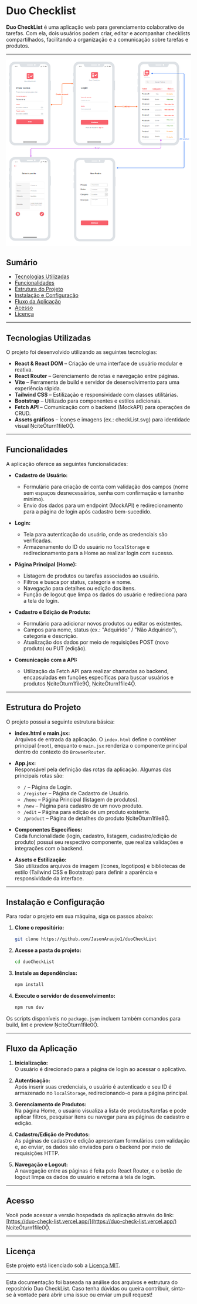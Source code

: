 # Duo Checklist


**Duo CheckList** é uma aplicação web para gerenciamento colaborativo de tarefas. Com ela, dois usuários podem criar, editar e acompanhar checklists compartilhados, facilitando a organização e a comunicação sobre tarefas e produtos.

---
<img src="./duoCheckList/src/assets/print.PNG"/>


## Sumário

- [Tecnologias Utilizadas](#tecnologias-utilizadas)
- [Funcionalidades](#funcionalidades)
- [Estrutura do Projeto](#estrutura-do-projeto)
- [Instalação e Configuração](#instalação-e-configuração)
- [Fluxo da Aplicação](#fluxo-da-aplicação)
- [Acesso](#acesso)
- [Licença](#licença)

---

## Tecnologias Utilizadas

O projeto foi desenvolvido utilizando as seguintes tecnologias:

- **React & React DOM** – Criação de uma interface de usuário modular e reativa.
- **React Router** – Gerenciamento de rotas e navegação entre páginas.
- **Vite** – Ferramenta de build e servidor de desenvolvimento para uma experiência rápida.
- **Tailwind CSS** – Estilização e responsividade com classes utilitárias.
- **Bootstrap** – Utilizado para componentes e estilos adicionais.
- **Fetch API** – Comunicação com o backend (MockAPI) para operações de CRUD.
- **Assets gráficos** – Ícones e imagens (ex.: checkList.svg) para identidade visual citeturn1file0.

---

## Funcionalidades

A aplicação oferece as seguintes funcionalidades:

- **Cadastro de Usuário:**  
  - Formulário para criação de conta com validação dos campos (nome sem espaços desnecessários, senha com confirmação e tamanho mínimo).
  - Envio dos dados para um endpoint (MockAPI) e redirecionamento para a página de login após cadastro bem-sucedido.

- **Login:**  
  - Tela para autenticação do usuário, onde as credenciais são verificadas.
  - Armazenamento do ID do usuário no `localStorage` e redirecionamento para a Home ao realizar login com sucesso.

- **Página Principal (Home):**  
  - Listagem de produtos ou tarefas associados ao usuário.
  - Filtros e busca por status, categoria e nome.
  - Navegação para detalhes ou edição dos itens.
  - Função de logout que limpa os dados do usuário e redireciona para a tela de login.

- **Cadastro e Edição de Produto:**  
  - Formulário para adicionar novos produtos ou editar os existentes.
  - Campos para nome, status (ex.: "Adquirido" / "Não Adquirido"), categoria e descrição.
  - Atualização dos dados por meio de requisições POST (novo produto) ou PUT (edição).

- **Comunicação com a API:**  
  - Utilização da Fetch API para realizar chamadas ao backend, encapsuladas em funções específicas para buscar usuários e produtos citeturn1file9, citeturn1file4.

---

## Estrutura do Projeto

O projeto possui a seguinte estrutura básica:

- **index.html e main.jsx:**  
  Arquivos de entrada da aplicação. O `index.html` define o contêiner principal (`root`), enquanto o `main.jsx` renderiza o componente principal dentro do contexto do `BrowserRouter`.

- **App.jsx:**  
  Responsável pela definição das rotas da aplicação. Algumas das principais rotas são:
  - `/` – Página de Login.
  - `/register` – Página de Cadastro de Usuário.
  - `/home` – Página Principal (listagem de produtos).
  - `/new` – Página para cadastro de um novo produto.
  - `/edit` – Página para edição de um produto existente.
  - `/product` – Página de detalhes do produto citeturn1file8.

- **Componentes Específicos:**  
  Cada funcionalidade (login, cadastro, listagem, cadastro/edição de produto) possui seu respectivo componente, que realiza validações e integrações com o backend.

- **Assets e Estilização:**  
  São utilizados arquivos de imagem (ícones, logotipos) e bibliotecas de estilo (Tailwind CSS e Bootstrap) para definir a aparência e responsividade da interface.

---

## Instalação e Configuração

Para rodar o projeto em sua máquina, siga os passos abaixo:

1. **Clone o repositório:**
   ```sh
   git clone https://github.com/JasonAraujo1/duoCheckList
   ```

2. **Acesse a pasta do projeto:**
   ```sh
   cd duoCheckList
   ```

3. **Instale as dependências:**
   ```sh
   npm install
   ```

4. **Execute o servidor de desenvolvimento:**
   ```sh
   npm run dev
   ```

Os scripts disponíveis no `package.json` incluem também comandos para build, lint e preview citeturn1file0.

---

## Fluxo da Aplicação

1. **Inicialização:**  
   O usuário é direcionado para a página de login ao acessar o aplicativo.

2. **Autenticação:**  
   Após inserir suas credenciais, o usuário é autenticado e seu ID é armazenado no `localStorage`, redirecionando-o para a página principal.

3. **Gerenciamento de Produtos:**  
   Na página Home, o usuário visualiza a lista de produtos/tarefas e pode aplicar filtros, pesquisar itens ou navegar para as páginas de cadastro e edição.

4. **Cadastro/Edição de Produtos:**  
   As páginas de cadastro e edição apresentam formulários com validação e, ao enviar, os dados são enviados para o backend por meio de requisições HTTP.

5. **Navegação e Logout:**  
   A navegação entre as páginas é feita pelo React Router, e o botão de logout limpa os dados do usuário e retorna à tela de login.

---

## Acesso

Você pode acessar a versão hospedada da aplicação através do link:  
[https://duo-check-list.vercel.app/](https://duo-check-list.vercel.app/) citeturn1file0.

---

## Licença

Este projeto está licenciado sob a [Licença MIT](LICENSE).

---

Esta documentação foi baseada na análise dos arquivos e estrutura do repositório Duo CheckList. Caso tenha dúvidas ou queira contribuir, sinta-se à vontade para abrir uma issue ou enviar um pull request!
